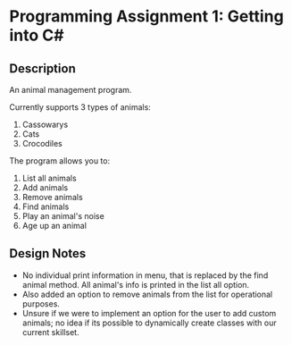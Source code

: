 # Programming Assignment 1: Getting into C#

## Description
An animal management program.

Currently supports 3 types of animals:

1. Cassowarys
2. Cats
3. Crocodiles


The program allows you to:

1. List all animals
2. Add animals
3. Remove animals
4. Find animals
5. Play an animal's noise
6. Age up an animal



## Design Notes
- No individual print information in menu, that is replaced by the find animal method. All animal's info is printed in the list all option.
- Also added an option to remove animals from the list for operational purposes.
- Unsure if we were to implement an option for the user to add custom animals; no idea if its possible to dynamically create classes with our current skillset.
